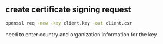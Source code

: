 ## create certificate signing request
```bash
openssl req -new -key client.key -out client.csr
```
need to enter country and organization information for the key

